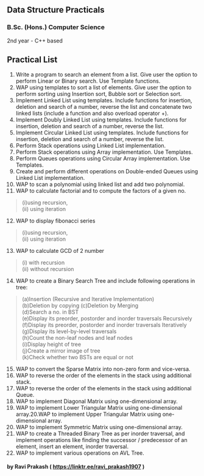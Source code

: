 ## Data Structure Practicals

### B.Sc. (Hons.) Computer Science 
2nd year - C++ based  

## Practical List
1. Write a program to search an element from a list. Give user the option to perform Linear or Binary search. Use Template functions.  
2. WAP using templates to sort a list of elements. Give user the option to perform sorting using Insertion sort, Bubble sort or Selection sort.  
3. Implement Linked List using templates. Include functions for insertion, deletion and search of a number, reverse the list and concatenate two linked lists (include a function and also overload operator +).  
4. Implement Doubly Linked List using templates. Include functions for insertion, deletion and search of a number, reverse the list.  
5. Implement Circular Linked List using templates. Include functions for insertion, deletion and search of a number, reverse the list.  
6. Perform Stack operations using Linked List implementation.  
7. Perform Stack operations using Array implementation. Use Templates.  
8. Perform Queues operations using Circular Array implementation. Use Templates.  
9. Create and perform different operations on Double-ended Queues using Linked List implementation.  
10. WAP to scan a polynomial using linked list and add two polynomial.  
11. WAP to calculate factorial and to compute the factors of a given no.  
> (i)using recursion,  
> (ii) using iteration  

12. WAP to display fibonacci series  
> (i)using recursion,  
> (ii) using iteration  

13. WAP to calculate GCD of 2 number  
> (i) with recursion  
> (ii) without recursion  

14. WAP to create a Binary Search Tree and include following operations in tree:  
> (a)Insertion (Recursive and Iterative Implementation)  
> (b)Deletion by copying 
> (c)Deletion by Merging  
> (d)Search a no. in BST  
> (e)Display its preorder, postorder and inorder traversals Recursively  
> (f)Display its preorder, postorder and inorder traversals Iteratively  
> (g)Display its level-by-level traversals  
> (h)Count the non-leaf nodes and leaf nodes   
> (i)Display height of tree  
> (j)Create a mirror image of tree  
> (k)Check whether two BSTs are equal or not  

15. WAP to convert the Sparse Matrix into non-zero form and vice-versa.  
16. WAP to reverse the order of the elements in the stack using additional stack.  
17. WAP to reverse the order of the elements in the stack using additional Queue.  
18. WAP to implement Diagonal Matrix using one-dimensional array.  
19. WAP to implement Lower Triangular Matrix using one-dimensional array.20.WAP to implement Upper Triangular Matrix using one-dimensional array.  
21. WAP to implement Symmetric Matrix using one-dimensional array.  
22. WAP to create a Threaded Binary Tree as per inorder traversal, and implement operations like finding the successor / predecessor of an element, insert an element, inorder traversal.  
23. WAP to implement various operations on AVL Tree.  

#### by Ravi Prakash ( https://linktr.ee/ravi_prakash1907 )
